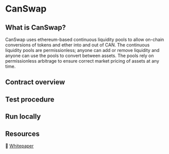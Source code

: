 # CanSwap

## What is CanSwap?
CanSwap uses ethereum-based continuous liquidity pools to allow on-chain conversions of tokens and ether into and out of CAN. 
The continuous liquidity pools are permissionless; anyone can add or remove liquidity and anyone can use the pools to convert between assets. 
The pools rely on permissionless arbitrage to ensure correct market pricing of assets at any time. 


## Contract overview

## Test procedure

## Run locally

## Resources
:page_with_curl: [Whitepaper](https://github.com/canyaio/canswap-contracts/blob/master/resources/Whitepaper.pdf)

